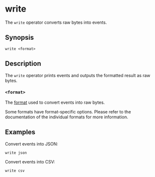 # write

The `write` operator converts raw bytes into events.

## Synopsis

```
write <format>
```

## Description

The `write` operator prints events and outputs the formatted result as raw
bytes.

### `<format>`

The [format](../../formats.md) used to convert events into raw bytes.

Some formats have format-specific options. Please refer to the documentation of
the individual formats for more information.

## Examples

Convert events into JSON:

```
write json
```

Convert events into CSV:

```
write csv
```
